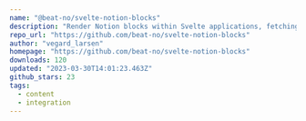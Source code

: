 ```yaml
---
name: "@beat-no/svelte-notion-blocks"
description: "Render Notion blocks within Svelte applications, fetching content."
repo_url: "https://github.com/beat-no/svelte-notion-blocks"
author: "vegard_larsen"
homepage: "https://github.com/beat-no/svelte-notion-blocks"
downloads: 120
updated: "2023-03-30T14:01:23.463Z"
github_stars: 23
tags: 
  - content
  - integration
---
```

